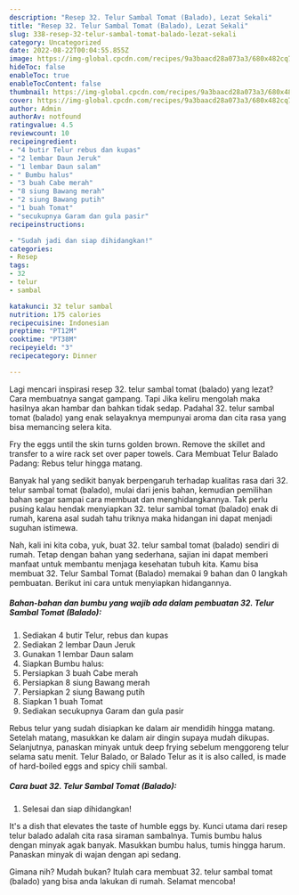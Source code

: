 ```yaml
---
description: "Resep 32. Telur Sambal Tomat (Balado), Lezat Sekali"
title: "Resep 32. Telur Sambal Tomat (Balado), Lezat Sekali"
slug: 338-resep-32-telur-sambal-tomat-balado-lezat-sekali
category: Uncategorized
date: 2022-08-22T00:04:55.855Z
image: https://img-global.cpcdn.com/recipes/9a3baacd28a073a3/680x482cq70/32-telur-sambal-tomat-balado-foto-resep-utama.jpg
hideToc: false
enableToc: true
enableTocContent: false
thumbnail: https://img-global.cpcdn.com/recipes/9a3baacd28a073a3/680x482cq70/32-telur-sambal-tomat-balado-foto-resep-utama.jpg
cover: https://img-global.cpcdn.com/recipes/9a3baacd28a073a3/680x482cq70/32-telur-sambal-tomat-balado-foto-resep-utama.jpg
author: Admin
authorAv: notfound
ratingvalue: 4.5
reviewcount: 10
recipeingredient:
- "4 butir Telur rebus dan kupas"
- "2 lembar Daun Jeruk"
- "1 lembar Daun salam"
- " Bumbu halus"
- "3 buah Cabe merah"
- "8 siung Bawang merah"
- "2 siung Bawang putih"
- "1 buah Tomat"
- "secukupnya Garam dan gula pasir"
recipeinstructions:

- "Sudah jadi dan siap dihidangkan!"
categories:
- Resep
tags:
- 32
- telur
- sambal

katakunci: 32 telur sambal 
nutrition: 175 calories
recipecuisine: Indonesian
preptime: "PT12M"
cooktime: "PT38M"
recipeyield: "3"
recipecategory: Dinner

---
```



Lagi mencari inspirasi resep 32. telur sambal tomat (balado) yang lezat? Cara membuatnya sangat gampang. Tapi Jika keliru mengolah maka hasilnya akan hambar dan bahkan tidak sedap. Padahal 32. telur sambal tomat (balado) yang enak selayaknya mempunyai aroma dan cita rasa yang bisa memancing selera kita.


Fry the eggs until the skin turns golden brown. Remove the skillet and transfer to a wire rack set over paper towels. Cara Membuat Telur Balado Padang: Rebus telur hingga matang.

Banyak hal yang sedikit banyak berpengaruh terhadap kualitas rasa dari 32. telur sambal tomat (balado), mulai dari jenis bahan, kemudian pemilihan bahan segar sampai cara membuat dan menghidangkannya. Tak perlu pusing kalau hendak menyiapkan 32. telur sambal tomat (balado) enak di rumah, karena asal sudah tahu triknya maka hidangan ini dapat menjadi suguhan istimewa.


Nah, kali ini kita coba, yuk, buat 32. telur sambal tomat (balado) sendiri di rumah. Tetap dengan bahan yang sederhana, sajian ini dapat memberi manfaat untuk membantu menjaga kesehatan tubuh kita. Kamu bisa membuat 32. Telur Sambal Tomat (Balado) memakai 9 bahan dan 0 langkah pembuatan. Berikut ini cara untuk menyiapkan hidangannya.

<!--inarticleads1-->

##### Bahan-bahan dan bumbu yang wajib ada dalam pembuatan 32. Telur Sambal Tomat (Balado):

1. Sediakan 4 butir Telur, rebus dan kupas
1. Sediakan 2 lembar Daun Jeruk
1. Gunakan 1 lembar Daun salam
1. Siapkan  Bumbu halus:
1. Persiapkan 3 buah Cabe merah
1. Persiapkan 8 siung Bawang merah
1. Persiapkan 2 siung Bawang putih
1. Siapkan 1 buah Tomat
1. Sediakan secukupnya Garam dan gula pasir


Rebus telur yang sudah disiapkan ke dalam air mendidih hingga matang. Setelah matang, masukkan ke dalam air dingin supaya mudah dikupas. Selanjutnya, panaskan minyak untuk deep frying sebelum menggoreng telur selama satu menit. Telur Balado, or Balado Telur as it is also called, is made of hard-boiled eggs and spicy chili sambal. 

<!--inarticleads2-->

##### Cara buat 32. Telur Sambal Tomat (Balado):


1. Selesai dan siap dihidangkan!

It&#39;s a dish that elevates the taste of humble eggs by. Kunci utama dari resep telur balado adalah cita rasa siraman sambalnya. Tumis bumbu halus dengan minyak agak banyak. Masukkan bumbu halus, tumis hingga harum. Panaskan minyak di wajan dengan api sedang. 

Gimana nih? Mudah bukan? Itulah cara membuat 32. telur sambal tomat (balado) yang bisa anda lakukan di rumah. Selamat mencoba!
